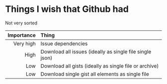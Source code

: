 # Things I wish that Github had

Not very sorted

| Importance | Thing |
|-:|:-|
| Very high | Issue dependencies |
| High | Download all issues (ideally as single file single json) |
| Low | Download all gists (ideally as single file or archive) |
| Low | Download single gist all elements as single file |
